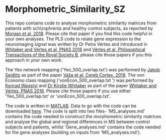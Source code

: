 # Morphometric_Similarity_SZ

This repo contains code to analyse morphometric similarity matrices from patients with schizophrenia and healthy control subjects, as reported by [Morgan et al, 2018](https://www.biorxiv.org/content/10.1101/501494v2). Please cite that paper if you find this code helpful in your own analyses. The PLS code to relate gene expression to the neuroimaging signal was written by Dr Petra Vértes and introduced in [Whitaker and Vértes et al, PNAS 2016](http://www.pnas.org/content/113/32/9105) and [Vértes et al, Philosophical Transactions of the Royal Society B](https://royalsocietypublishing.org/doi/full/10.1098/rstb.2015.0362), please cite those papers if you this approach in your own work.

The Yeo network mapping ('Yeo_500_overlap.txt') was performed by [Jakob Seidlitz](https://github.com/jms290) as part of the paper [Váša et al, Cereb Cortex. 2018](https://doi.org/10.1093/cercor/bhx249). The von Economo class mapping ('vonEcon_500_overlap.txt ') was performed by [Konrad Wagstyl](https://github.com/kwagstyl) and [Dr Kirstie Whitaker](https://github.com/kirstiejane) as part of the paper [Whitaker and Vértes, PNAS 2016](https://doi.org/10.1073/pnas.1601745113). Please cite those papers if you use either 'Yeo_500_overlap.txt' or 'vonEcon_500_overlap.txt'.

The code is written in [MATLAB](https://uk.mathworks.com/products/matlab.html). Data to go with the code can be downloaded [here](https://doi.org/10.6084/m9.figshare.7908488.v1). The code is split into two files- 'MS_analyses.md' contains the code needed to construct the morphometric similarity matrices and analyse the global and regional differences in MS between control subjects and patients, whilst 'Gene_analyses.md' contains the code needed for the gene analyses (building on inputs from 'MS_analyses.md').
